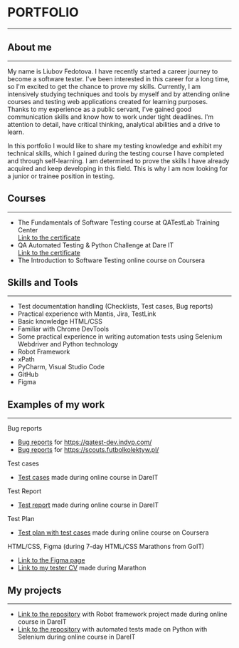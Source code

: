 # **PORTFOLIO**
___
## About me
___
My name is Liubov Fedotova. I have recently started a career journey to become a software tester. I've been interested in this career for a long time, so I'm excited to get the chance to prove my skills. Currently, I am intensively studying techniques and tools by myself and by attending online courses and testing web applications created for learning purposes.<br/>
Thanks to my experience as a public servant, I've gained good communication skills and know how to work under tight deadlines. I'm attention to detail, have critical thinking, analytical abilities and a drive to learn.

In this portfolio I would like to share my testing knowledge and exhibit my technical skills, which I gained during the testing course I have completed and through self-learning. I am determined to prove the skills I have already acquired and keep developing in this field. This is why I am now looking for a junior or trainee position in testing.


## Courses
___
- The Fundamentals of Software Testing course at QATestLab Training Center<br/> 
[Link to the certificate](https://clients.qatestlab.com/api/common/certificate/alyfvesubj403ux96q5icube.pdf)
- QA Automated Testing & Python Challenge at Dare IT<br/>
[Link to the certificate](https://drive.google.com/file/d/1BLjbKlzH43YFgQDz_iOMdkfbcrUTVNjv/edit)
- The Introduction to Software Testing online course on Coursera

## Skills and Tools
___
- Test documentation handling (Checklists, Test cases, Bug reports)
- Practical experience with Mantis, Jira, TestLink
- Basic knowledge HTML/CSS
- Familiar with Chrome DevTools
- Some practical experience in writing automation tests using Selenium Webdriver and Python technology
- Robot Framework
- xPath
- PyCharm, Visual Studio Code
- GitHub 
- Figma

## Examples of my work
___
Bug reports
- [Bug reports](https://docs.google.com/spreadsheets/d/1qUVkntUQvUa23vUGuKFHiy6bqzz8QBKGO9PVnz9npi0/edit?usp=sharing) for https://qatest-dev.indvp.com/
- [Bug reports](https://docs.google.com/document/d/1wf1z5D5jnTao11QXgofAWnP0jn5a3GYgTKlN56lDxfE/edit?usp=sharing) for https://scouts.futbolkolektyw.pl/ <br/>

Test cases
- [Test cases](https://docs.google.com/spreadsheets/d/15gDbO-Z2ZdLHOwrus5DHlX0uIIZdKs-9qHb6eZYSoFY/edit?usp=sharing) made during online course in DareIT<br/>

Test Report
- [Test report](https://docs.google.com/spreadsheets/d/1ELj2MSJdTHjFpcYm9k7wcWJt2_OhTopeusNbp4vBn04/edit?usp=sharing) made during online course in DareIT<br/>

Test Plan
- [Test plan with test cases](https://drive.google.com/file/d/1Gvqe316ZsArVYoJCu3YFtHpstLZCCnaT/view?usp=sharing) made during online course on Coursera

HTML/CSS, Figma (during 7-day HTML/CSS Marathons from GoIT)
- [Link to the Figma page](https://www.figma.com/file/XnEcAZmAwxTHhn5fpYsyeA/Design?node-id=50001%3A5)
- [Link to my tester CV](https://tangerine-sorbet-a52d0d.netlify.app/) made during Marathon

## My projects
___
- [Link to the repository](https://github.com/LiubovFedotova/liuba_robotframework) with Robot framework project made during online course in DareIT
- [Link to the repository](https://github.com/LiubovFedotova/Fedotova_challange_portfolio) with automated tests made on Python with Selenium during online course in DareIT
